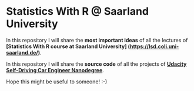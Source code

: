 # Statistics With R @ Saarland University

In this repository I will share the **most important ideas** of all the lectures  of 
**[Statistics With R course at Saarland University] (https://lsd.coli.uni-saarland.de/)**.

In this repository I will share the **source code** of all the projects of **[Udacity Self-Driving Car Engineer Nanodegree](https://www.udacity.com/course/self-driving-car-engineer-nanodegree--nd013)**.

Hope this might be useful to someone! :-)
